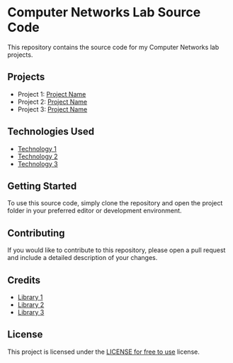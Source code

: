 # Computer Networks Lab Source Code

This repository contains the source code for my Computer Networks lab projects.

## Projects

- Project 1: [Project Name](project1/)
- Project 2: [Project Name](project2/)
- Project 3: [Project Name](project3/)

## Technologies Used

- [Technology 1](https://technology1.com/)
- [Technology 2](https://technology2.com/)
- [Technology 3](https://technology3.com/)

## Getting Started

To use this source code, simply clone the repository and open the project folder in your preferred editor or development environment.

## Contributing

If you would like to contribute to this repository, please open a pull request and include a detailed description of your changes.

## Credits

- [Library 1](https://library1.com/)
- [Library 2](https://library2.com/)
- [Library 3](https://library3.com/)

## License

This project is licensed under the [LICENSE for free to use](LICENSE) license.

